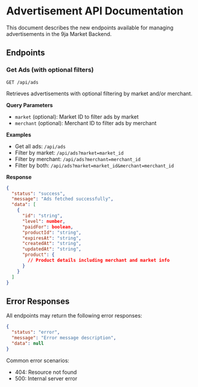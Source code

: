 # Advertisement API Documentation

This document describes the new endpoints available for managing advertisements in the 9ja Market Backend.

## Endpoints

### Get Ads (with optional filters)

```http
GET /api/ads
```

Retrieves advertisements with optional filtering by market and/or merchant.

**Query Parameters**

- `market` (optional): Market ID to filter ads by market
- `merchant` (optional): Merchant ID to filter ads by merchant

**Examples**

- Get all ads: `/api/ads`
- Filter by market: `/api/ads?market=market_id`
- Filter by merchant: `/api/ads?merchant=merchant_id`
- Filter by both: `/api/ads?market=market_id&merchant=merchant_id`

**Response**

```json
{
  "status": "success",
  "message": "Ads fetched successfully",
  "data": [
    {
      "id": "string",
      "level": number,
      "paidFor": boolean,
      "productId": "string",
      "expiresAt": "string",
      "createdAt": "string",
      "updatedAt": "string",
      "product": {
        // Product details including merchant and market info
      }
    }
  ]
}
```

## Error Responses

All endpoints may return the following error responses:

```json
{
  "status": "error",
  "message": "Error message description",
  "data": null
}
```

Common error scenarios:

- 404: Resource not found
- 500: Internal server error
